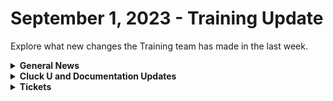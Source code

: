 # September 1, 2023 - Training Update

Explore what new changes the Training team has made in the last week.

<details>

<summary><strong>General News</strong></summary>

* [The AMA has been moved up an hour to accommodate our friends in the UK](https://calendly.com/cluck-u):thumbsup:
  * Mondays: Rewst 101 @ 12pm EST + Rewst 104 @ 1:15pm EST
  * Tuesdays: Rewst 102 @ 12pm EST + Rewst 105 @ 1:15pm EST
  * Wednesdays: Rewst 103 @ 12pm EST + Rewst 106 @ 1:15pm EST
  * Thursdays: ROC AMA @ 11am EST
* Join us in our new [Cluck-U Discord channel](https://discord.com/channels/936789089703845988/1121465945295167588) if you have any questions, comments, or concerns!

</details>

<details>

<summary><strong>Cluck U and Documentation Updates</strong></summary>

**Cluck University**

* Added a [feedback and credit form](broken-reference) to the Rewst Foundation Pages
* Added text summaries for all the [Getting Started pages](../../../cluck-university/getting-started.md) for our partners who prefer reading over video
* Chow Time: Added Updated [Rewst 102](broken-reference) and [Rewst 103](broken-reference) videos made by our very own Legend - Eddie Chow
* Added [How to Scope an Automation](broken-reference) video in the Getting Started Section
* Added a Workflow [Tips & Tricks video to Getting Started](broken-reference), focusing on documenting your workflows, using multi-select, and favoriting actions
* Added [page to highlight Resources](broken-reference) to Getting Started
* Updates and Fixes
  * Updated wording and formatting on the [Rewst Terminology page](broken-reference) in Getting Started

**Documentation**

* [Open Mic - August 25th Video and Page Added](../../roc-open-mics/roc-open-mics-north-america/2023-roc-open-mics/august-25th-2023-looks-like-brandwichs-back-on-the-menu.md)
* Added a [CSP/CPV Permission Checker Page](../../../prebuilt-automations/existing-crate-documentation/csp-cpv-permission-checker.md)
* Added a [DattoRMM Bring Your Own Database Page](../../../documentation/integrations/individual-integration-documentation/database/byod-for-dattormm.md)
* Added a [Integrating with Two CSPs Page](../../../documentation/integrations/multi-instance-integration/integrating-with-two-csps.md)
* Updates and Fixes
  * Updated [Intro to Triggers page](../../../documentation/triggers/intro-to-triggers.md)
  * Add instructions for unpacking a Crate on the [What is a Crate page](../../../prebuilt-automations/crates/)
  * Added IT Glue Access Information on the[ IT Glue Integration Setup Page](../../../documentation/integrations/individual-integration-documentation/documentation/itglue/it-glue-integration-setup.md)
  * Updated the wording on the [Database Setup Page](../../../documentation/integrations/individual-integration-documentation/database/database-integration-setup.md)
  * Updated Support note in [Custom Integrations Page](../../../documentation/integrations/other/custom-integrations/)
  * Fixed incorrect information on [Least Privilege Access Requirements for the ConnectWise Manage Integration Page](../../../documentation/integrations/individual-integration-documentation/psa/connectwise-manage/least-privilege-access-requirements-for-connectwise-manage-integration.md)
  * Added missing images to [Form Best Practices](../../../documentation/forms/form-best-practices.md) Page
  * Fixed Rewst Script Run Powershell file name for download on [Datto RMM Integration Setup Page](../../../documentation/integrations/individual-integration-documentation/rmm/datto-rmm/datto-rmm-integration-setup.md)

</details>

<details>

<summary><strong>Tickets</strong></summary>

With the ROC now using Halo for their ticketing system, this is when you should find a ticket created for you!

* [ ] A discussion with a ROC engineer that doesn't result in a fix on first discussion
* [ ] If you have a call to troubleshoot, create workflows or other ROC work
* [ ] For all onboarding or expansion work
* [ ] If a call results in a new workflow idea or request

If you'd like to manually create a ticket yourself, review the "Rewst Support" section at the bottom of this page.

</details>
